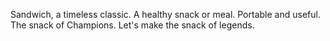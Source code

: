 Sandwich, a timeless classic. A healthy snack or meal. Portable and useful. The snack of Champions. 
Let's make the snack of legends.